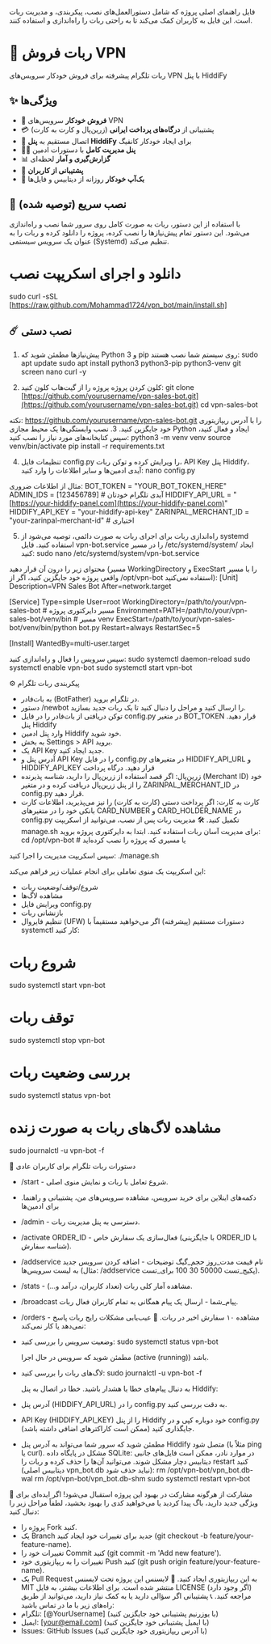 فایل راهنمای اصلی پروژه که شامل دستورالعمل‌های نصب، پیکربندی، و مدیریت ربات است. این فایل به کاربران کمک می‌کند تا به راحتی ربات را راه‌اندازی و استفاده کنند.
# 🤖 ربات فروش VPN

ربات تلگرام پیشرفته برای فروش خودکار سرویس‌های VPN با پنل HiddiFy

## ✨ ویژگی‌ها

- 🛒 **فروش خودکار** سرویس‌های VPN
- 💳 پشتیبانی از **درگاه‌های پرداخت ایرانی** (زرین‌پال و کارت به کارت)
- 🔗 اتصال مستقیم به **پنل HiddiFy** برای ایجاد خودکار کانفیگ
- 👨‍💼 **پنل مدیریت کامل** با دستورات ادمین
- 📊 **گزارش‌گیری و آمار** لحظه‌ای
- 💬 **پشتیبانی از کاربران**
- 🔄 **بک‌آپ خودکار** روزانه از دیتابیس و فایل‌ها

## 🚀 نصب سریع (توصیه شده)

با استفاده از این دستور، ربات به صورت کامل روی سرور شما نصب و راه‌اندازی می‌شود. این دستور تمام پیش‌نیازها را نصب کرده، پروژه را دانلود کرده و ربات را به عنوان یک سرویس سیستمی (Systemd) تنظیم می‌کند.
# دانلود و اجرای اسکریپت نصب


sudo curl -sSL [https://raw.github.com/Mohammad1724/vpn_bot/main/install.sh]


## ☄️ نصب دستی
1. پیش‌نیازها
مطمئن شوید که Python 3 و pip روی سیستم شما نصب هستند:
sudo apt update
sudo apt install python3 python3-pip python3-venv git screen nano curl -y

2. کلون کردن پروژه
پروژه را از گیت‌هاب کلون کنید:
git clone [https://github.com/yourusername/vpn-sales-bot.git](https://github.com/yourusername/vpn-sales-bot.git)
cd vpn-sales-bot

نکته: https://github.com/yourusername/vpn-sales-bot.git را با آدرس ریپازیتوری خود جایگزین کنید.
3. نصب وابستگی‌ها
یک محیط مجازی Python ایجاد و فعال کنید، سپس کتابخانه‌های مورد نیاز را نصب کنید:
python3 -m venv venv
source venv/bin/activate
pip install -r requirements.txt

4. تنظیمات
فایل config.py را ویرایش کرده و توکن ربات، API Key پنل Hiddify، آیدی ادمین‌ها و سایر اطلاعات را وارد کنید:
nano config.py

مثال از اطلاعات ضروری:
BOT_TOKEN = "YOUR_BOT_TOKEN_HERE"
ADMIN_IDS = [123456789] # آیدی تلگرام خودتان
HIDDIFY_API_URL = "[https://your-hiddify-panel.com](https://your-hiddify-panel.com)"
HIDDIFY_API_KEY = "your-hiddify-api-key"
ZARINPAL_MERCHANT_ID = "your-zarinpal-merchant-id" # اختیاری

5. راه‌اندازی ربات
برای اجرای ربات به صورت دائمی، توصیه می‌شود از systemd استفاده کنید. فایل vpn-bot.service را در مسیر /etc/systemd/system/ ایجاد کنید:
sudo nano /etc/systemd/system/vpn-bot.service

محتوای زیر را درون آن قرار دهید (مسیر WorkingDirectory و ExecStart را با مسیر واقعی پروژه خود جایگزین کنید، اگر از /opt/vpn-bot استفاده نمی‌کنید):
[Unit]
Description=VPN Sales Bot
After=network.target

[Service]
Type=simple
User=root
WorkingDirectory=/path/to/your/vpn-sales-bot # مسیر دایرکتوری پروژه
Environment=PATH=/path/to/your/vpn-sales-bot/venv/bin # مسیر venv
ExecStart=/path/to/your/vpn-sales-bot/venv/bin/python bot.py
Restart=always
RestartSec=5

[Install]
WantedBy=multi-user.target

سپس سرویس را فعال و راه‌اندازی کنید:
sudo systemctl daemon-reload
sudo systemctl enable vpn-bot
sudo systemctl start vpn-bot

⚙️ پیکربندی
ربات تلگرام
 * به بات‌فادر (BotFather) در تلگرام بروید.
 * دستور /newbot را ارسال کنید و مراحل را دنبال کنید تا یک ربات جدید بسازید.
 * توکن دریافتی از بات‌فادر را در فایل config.py در متغیر BOT_TOKEN قرار دهید.
پنل Hiddify
 * وارد پنل ادمین Hiddify خود شوید.
 * به بخش Settings > API بروید.
 * یک API Key جدید ایجاد کنید.
 * آدرس پنل و API Key را در فایل config.py در متغیرهای HIDDIFY_API_URL و HIDDIFY_API_KEY قرار دهید.
درگاه پرداخت
 * زرین‌پال: اگر قصد استفاده از زرین‌پال را دارید، شناسه پذیرنده (Merchant ID) خود را از پنل زرین‌پال دریافت کرده و در متغیر ZARINPAL_MERCHANT_ID در config.py قرار دهید.
 * کارت به کارت: اگر پرداخت دستی (کارت به کارت) را نیز می‌پذیرید، اطلاعات کارت بانکی خود را در متغیرهای CARD_NUMBER و CARD_HOLDER_NAME در config.py تکمیل کنید.
🛠️ مدیریت ربات
پس از نصب، می‌توانید از اسکریپت manage.sh برای مدیریت آسان ربات استفاده کنید. ابتدا به دایرکتوری پروژه بروید:
cd /opt/vpn-bot # یا مسیری که پروژه را نصب کرده‌اید

سپس اسکریپت مدیریت را اجرا کنید:
./manage.sh

این اسکریپت یک منوی تعاملی برای انجام عملیات زیر فراهم می‌کند:
 * شروع/توقف/وضعیت ربات
 * مشاهده لاگ‌ها
 * ویرایش فایل config.py
 * بازنشانی ربات
 * تنظیم فایروال (UFW)
دستورات مستقیم (پیشرفته)
اگر می‌خواهید مستقیماً با systemctl کار کنید:
# شروع ربات
sudo systemctl start vpn-bot

# توقف ربات  
sudo systemctl stop vpn-bot

# بررسی وضعیت ربات
sudo systemctl status vpn-bot

# مشاهده لاگ‌های ربات به صورت زنده
sudo journalctl -u vpn-bot -f

📱 دستورات ربات تلگرام
برای کاربران عادی
 * /start - شروع تعامل با ربات و نمایش منوی اصلی.
 * دکمه‌های اینلاین برای خرید سرویس، مشاهده سرویس‌های من، پشتیبانی و راهنما.
برای ادمین‌ها
 * /admin - دسترسی به پنل مدیریت ربات.
 * /activate ORDER_ID - فعال‌سازی یک سفارش خاص (با جایگزینی ORDER_ID با شناسه سفارش).
 * /addservice نام قیمت مدت_روز حجم_گیگ توضیحات - اضافه کردن سرویس جدید به لیست سرویس‌ها (مثال: /addservice پکیج_تست 50000 30 100 برای_تست).
 * /stats - مشاهده آمار کلی ربات (تعداد کاربران، درآمد و...).
 * /broadcast پیام_شما - ارسال یک پیام همگانی به تمام کاربران فعال ربات.
 * /orders - مشاهده ۱۰ سفارش اخیر در ربات.
🔧 عیب‌یابی
مشکلات رایج
ربات پاسخ نمی‌دهد یا کار نمی‌کند:
 * وضعیت سرویس را بررسی کنید:
   sudo systemctl status vpn-bot

   مطمئن شوید که سرویس در حال اجرا (active (running)) باشد.
 * لاگ‌های ربات را بررسی کنید:
   sudo journalctl -u vpn-bot -f

   به دنبال پیام‌های خطا یا هشدار باشید.
خطا در اتصال به پنل Hiddify:
 * آدرس پنل (HIDDIFY_API_URL) را در config.py به دقت بررسی کنید.
 * API Key (HIDDIFY_API_KEY) را از پنل Hiddify خود دوباره کپی و در config.py جایگذاری کنید (ممکن است کاراکترهای اضافی داشته باشد).
 * مطمئن شوید که سرور شما می‌تواند به آدرس پنل Hiddify متصل شود (مثلاً با ping یا curl).
مشکل در پایگاه داده SQLite:
در موارد نادر، ممکن است فایل‌های جانبی دیتابیس دچار مشکل شوند. می‌توانید آن‌ها را حذف کرده و ربات را restart کنید (دیتابیس اصلی vpn_bot.db نباید حذف شود):
rm /opt/vpn-bot/vpn_bot.db-wal
rm /opt/vpn-bot/vpn_bot.db-shm
sudo systemctl restart vpn-bot

🤝 مشارکت
از هرگونه مشارکت در بهبود این پروژه استقبال می‌شود! اگر ایده‌ای برای ویژگی جدید دارید، باگ پیدا کردید یا می‌خواهید کدی را بهبود بخشید، لطفاً مراحل زیر را دنبال کنید:
 * پروژه را Fork کنید.
 * یک Branch جدید برای تغییرات خود ایجاد کنید (git checkout -b feature/your-feature-name).
 * تغییرات خود را Commit کنید (git commit -m 'Add new feature').
 * تغییرات را به ریپازیتوری خود Push کنید (git push origin feature/your-feature-name).
 * یک Pull Request به این ریپازیتوری ایجاد کنید.
📄 لایسنس
این پروژه تحت لایسنس MIT منتشر شده است. برای اطلاعات بیشتر، به فایل LICENSE (اگر وجود دارد) مراجعه کنید.
📞 پشتیبانی
اگر سؤالی دارید یا به کمک نیاز دارید، می‌توانید از طریق راه‌های زیر با ما در تماس باشید:
 * تلگرام: [@YourUsername] (با یوزرنیم پشتیبانی خود جایگزین کنید)
 * ایمیل: [your@email.com] (با ایمیل پشتیبانی خود جایگزین کنید)
 * Issues: GitHub Issues (با آدرس ریپازیتوری خود جایگزین کنید)
